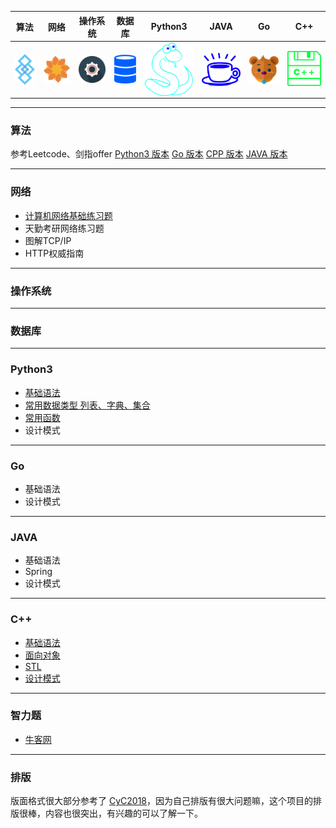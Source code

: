 | 算法 | 网络 | 操作系统 | 数据库 | Python3 | JAVA | Go | C++ |
|------|------|-----------|---------|---------|-------|------|------|
| <a href="#算法"><img src="/pics/Algorithm.png" align="center"></a> | <a href="#网络"><img src="/pics/Internet.png" align="center"></a> | <a href="#操作系统"><img src="/pics/System.png" align="center"></a> | <a href="#数据库"><img src="/pics/DataBase.png" align="center"></a> | <a href="#Python"><img src="/pics/python.png" align="center"></a> | <a href="#JAVA"><img src="/pics/java.png" align="center"></a> | <a href="#Go"><img src="/pics/go.png" align="center"></a> | <a href="#C++"><img src="/pics/C++.png"></a> |
***
<a name="算法"></a>

### 算法
参考Leetcode、剑指offer
[Python3 版本](/notes/Python/Python-算法目录.md)
[Go 版本](/notes/Go/Go-算法目录.md)
[CPP 版本](/notes/CPP/CPP-算法目录.md)
[JAVA 版本](/notes/JAVA/JAVA-算法目录.md)

****
<a name="网络"></a>

### 网络
* [计算机网络基础练习题](/notes/计算机网络/计算机网络目录.md)
* 天勤考研网络练习题
* 图解TCP/IP
* HTTP权威指南
***
<a name="操作系统"></a>
### 操作系统
***
<a name="数据库"></a>
### 数据库
***
<a name="Python"></a>
### Python3
* [基础语法](notes/Python/Python-基础语法.md)
* [常用数据类型 列表、字典、集合](notes/Python/Python-列表-字典-集合.md)
* [常用函数](notes/Python/Python-常用函数.md)
* 设计模式
***
<a name="Go"></a>

### Go
* 基础语法
* 设计模式
***
<a name="JAVA"></a>
### JAVA
* 基础语法
* Spring
* 设计模式
***
<a name="C++"></a>
### C++
* [基础语法](/notes/CPP/CPP-基础语法.md)
* [面向对象](/notes/CPP/CPP-面向对象.md)
* [STL](/notes/CPP/CPP-STL.md)
* [设计模式](/notes/CPP/CPP-设计模式.md)
***
### 智力题
* [牛客网](/notes/牛客网-智力题.md)
***
### 排版
版面格式很大部分参考了 [CyC2018](https://cyc2018.github.io/CS-Notes)，因为自己排版有很大问题嘛，这个项目的排版很棒，内容也很突出，有兴趣的可以了解一下。
